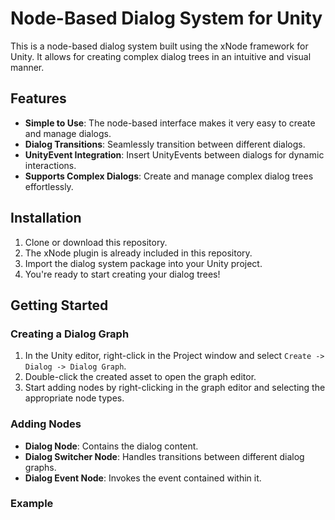 # Node-Based Dialog System for Unity

This is a node-based dialog system built using the xNode framework for Unity. It allows for creating complex dialog trees in an intuitive and visual manner.

## Features

- **Simple to Use**: The node-based interface makes it very easy to create and manage dialogs.
- **Dialog Transitions**: Seamlessly transition between different dialogs.
- **UnityEvent Integration**: Insert UnityEvents between dialogs for dynamic interactions.
- **Supports Complex Dialogs**: Create and manage complex dialog trees effortlessly.

## Installation

1. Clone or download this repository.
2. The xNode plugin is already included in this repository.
3. Import the dialog system package into your Unity project.
4. You're ready to start creating your dialog trees!

## Getting Started

### Creating a Dialog Graph

1. In the Unity editor, right-click in the Project window and select `Create -> Dialog -> Dialog Graph`.
2. Double-click the created asset to open the graph editor.
3. Start adding nodes by right-clicking in the graph editor and selecting the appropriate node types.

### Adding Nodes

- **Dialog Node**: Contains the dialog content.
- **Dialog Switcher Node**: Handles transitions between different dialog graphs.
- **Dialog Event Node**: Invokes the event contained within it.

### Example
